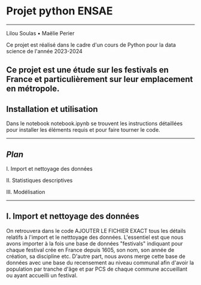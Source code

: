 # Projet python ENSAE 
---
Lilou Soulas • Maëlie Perier

Ce projet est réalisé dans le cadre d'un cours de Python pour la data science de l'année 2023-2024

Ce projet est une étude sur les festivals en France et particulièrement sur leur emplacement en métropole. 
---
## Installation et utilisation 
Dans le notebook notebook.ipynb se trouvent les instructions détaillées pour installer les éléments requis et pour faire tourner le code. 

---
## *Plan* 

I. Import et nettoyage des données 

II. Statistiques descriptives

III. Modélisation 

---
## I. Import et nettoyage des données 

On retrouvera dans le code AJOUTER LE FICHIER EXACT tous les détails relatifs à l'import et le netttoyage des données. L'essentiel est que nous avons importer à la fois une base de données "festivals" indiquant pour chaque festival crée en France depuis 1605, son nom, son année de création, sa discipline etc. D'autre part, nous avons merge cette base de données avec une base du recensement au niveau communal afin d'avoir la population par tranche d'âge et par PCS de chaque commune accueillant ou ayant accueilli un festival. 

